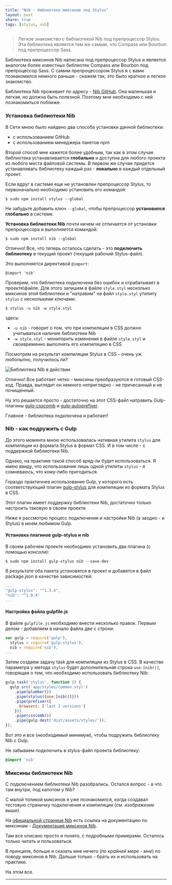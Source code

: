 ```yaml
---
title: "Nib - библиотека миксинов под Stylus"
layout: post
share: true
tags: [stylus, nib]
---
```


> Легкое знакомство с библиотекой Nib под препроцессор Stylus. Эта библиотека является тем же самым, что Compass или Bourbon под препроцессор Sass.

Библиотека миксинов Nib написана под препроцессор Stylus и является аналогом более известных библиотек Compass или Bourbon под препроцессор Sass. С самим препроцессором Stylus я с вами познакомился немного раньше - скажем так, это было краткое и легкое знакомство.

Библиотека Nib проживает по адресу - [Nib GitHub][1]. Она маленькая и легкая, но должна быть полезной. Поэтому мне необходимо с ней познакомиться поближе.

### Установка библиотеки Nib

В Сети мною было найдено два способа установки данной библиотеки:

  * с использованием GitHub
  * с использованием менеджера пакетов npm

Второй способ мне кажется более удобным, так как в этом случае библиотека устанавливается **глобально** и доступна для любого проекта из любого места файловой системы. В первом же случае придется устанавливать библиотеку каждый раз - **локально** в каждый отдельный проект.

Если вдруг в системе еще не установлен препроцессор Stylus, то первоначально необходимо установить его командой:

~~~ raw
$ sudo npm install stylus --global
~~~

Не забудьте добавить ключ `--global`, чтобы препроцессор **установился глобально** в системе.

**Установка библиотеки Nib** почти ничем не отличается от установки препроцессора и выполняется командой:

~~~ raw
$ sudo npm install nib --global
~~~

Отлично! Все, что теперь осталось сделать - это **подключить библиотеку** в текущий проект (текущий рабочий Stylus-файл).

Это выполняется директивой `@import`:

~~~ raw
@import 'nib'
~~~

Проверим, что библиотека подключена без ошибок и отрабатывает в проекте\файле. Для этого запишем в файле `style.styl` несколько миксинов этой библиотеки и "натравим" на файл `style.styl` утилиту `stylus` с несколькими ключами:

~~~ raw
$ stylus -u nib -w style.styl
~~~

здесь:

  * `-u nib` - говорит о том, что при компиляции в CSS должно учитываться наличие библиотеки Nib
  * `-w style.styl` - мониторить изменения в файле `style.styl` и своевременно выполнять его компиляцию в CSS

Посмотрим на результат компиляции Stylus в CSS - очень уж любопытно, получилось ли?

![Библиотека Nib в действии]({{site.url}}/images/uploads/2014/12/nib.png)

Отлично! Все работает четко - миксины преобразуются в готовый CSS-код. Правда, выглядит он немного неприглядно - не причесанный и не почищенный.

Ну это решается просто - достаточно на этот CSS-файл натравить Gulp-плагины [gulp-csscomb][2] и [gulp-autoprefixer][3].

Главное - библиотека подключена и работает!

### Nib - как подружить с Gulp

До этого момента мною использовалась нативная утилита `stylus` для компиляции из формата Stylus в формат CSS. И в том числе - с поддержкой библиотеки Nib.

Однако, на практике такой способ вряд-ли будет использоваться. Я имею ввиду, что использование лишь одной утилиты `stylus` - я сомневаюсь, что кому-либо пригодиться.

Гораздо практичнее использование Gulp, у которого есть соответствующий плагин [gulp-stylus][4] для компиляции из формата Stylus в CSS.

Этот плагин имеет поддержку библиотеки Nib, достаточно только настроить таковую в своем проекте.

Ниже я рассмотрю процесс подключения и настройки Nib (а заодно - и Stylus) в моем любимом Gulp.

#### Установка плагинов gulp-stylus и nib

В своем рабочем проекте необходимо установить два плагина (*с помощью консоли*):

~~~ raw
$ sudo npm install gulp-stylus nib --save-dev
~~~

В результате оба пакета установятся в проект и добавятся в файл package.json в качестве зависимостей:

~~~ javascript
...
"gulp-stylus": "^1.3.4",
"nib": "^1.0.4"
...
~~~

#### Настройка файла gulpfile.js

В файле `gulpfile.js` необходимо внести несколько правок. Первым делом - добавляем в начало файла две с строки:

~~~ javascript
var gulp = require('gulp'),
  stylus = require('gulp-stylus'),
  nib = require('nib'),
...
~~~

Затем создаем задачу task для компиляции из Stylus в CSS. В качестве параметра у метода `stylus` будет дополнительная строка `use:[nib()]`, говорящая о том, что необходимо использовать библиотеку Nib:

~~~ javascript
gulp.task('stylus', function () {
  gulp.src('app/styles/common.styl')
    .pipe(plumber())
    .pipe(stylus({use:[nib()]}))
    .pipe(prefixer({
      browsers: ['last 2 versions']
    }))
    .pipe(csscomb())
    .pipe(gulp.dest('dist/assets/styles/'));
});
~~~

Вот это и все (*необходимый минимум*), чтобы подружить библиотеку Nib c Gulp.

Не забываем подключить в stylus-файл проекта библиотеку:

~~~ css
@import 'nib'
~~~

### Миксины библиотеки Nib

С подключением библиотеки Nib разобрались. Остался вопрос - а что там внутри, под капотом у Nib?

С малой толикой миксинов я уже познакомился, когда создавал тестовую страничку подключения и компиляции (*см. изображение выше*).

На [официальной странице Nib][5] есть ссылка на документацию по миксинам - [Документация миксинов Nib][6].

Там все описано просто и понято, с подробными примерами. Осталось только читать и пользоваться.

В принципе, больше и сказать мне нечего (*по крайней мере - мне*) по поводу миксинов в Nib. Дальше только - брать их и использовать на практике.

На этом все.

 [1]: https://github.com/tj/nib "Nib"
 [2]: https://www.npmjs.com/package/gulp-csscomb "gulp-csscomb"
 [3]: https://www.npmjs.com/package/gulp-autoprefixer "gulp-autoprefixer"
 [4]: https://www.npmjs.com/package/gulp-stylus "Stylus plugin for gulp"
 [5]: https://github.com/tj/nib "Nib GitHub"
 [6]: http://tj.github.io/nib/ "Документация миксинов Nib"

---